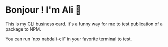 # Bonjour ! I'm Ali 👋

This is my CLI business card. It's a funny way for me to test publication of a package to NPM.

You can run `npx nabdali-cli" in your favorite terminal to test.
